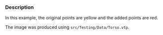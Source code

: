 ### Description

In this example, the original points are yellow and the added points are red.

The image was produced using `src/Testing/Data/Torso.vtp`.
